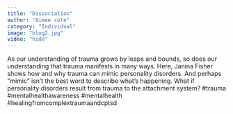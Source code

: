 ```yaml
---
title: "Dissociation"
author: "Aimee cote"
category: "Individual"
image: "blog2.jpg"
video: "hide"
---
```

As our understanding of trauma grows by leaps and bounds, so does our understanding that trauma manifests in many ways. Here, Janina Fisher shows how and why trauma can mimic personality disorders. And perhaps “mimic” isn’t the best word to describe what’s happening. What if personality disorders result from trauma to the attachment system? #trauma #mentalhealthawareness #mentalhealth #healingfromcomplextraumaandcptsd

